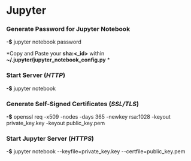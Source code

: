 # Jupyter 

### Generate Password for Jupyter Notebook

**-$** jupyter notebook password 

*Copy and Paste your **sha:<_id>** within **~/.jupyter/jupyter_notebook_config.py** *

### Start Server (*HTTP*)

**-$** jupyter notebook 

### Generate Self-Signed Certificates (*SSL/TLS*)

**-$** openssl req -x509 -nodes -days 365 -newkey rsa:1028 -keyout private_key.key -keyout public_key.pem

### Start Jupyter Server (*HTTPS*)

**-$** jupyter notebook --keyfile=private_key.key --certfile=public_key.pem
